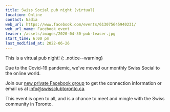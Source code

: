 ```yaml
---
title: Swiss Social pub night (virtual)
location: Online
contact: Nadia
web_url: https://www.facebook.com/events/613075645940231/
web_url_name: Facebook event
teaser: /assets/images/2020-04-30-pub-teaser.jpg
start_time: 6:00 pm
last_modified_at: 2022-06-26
---
```


This is a virtual pub night!
{: .notice--warning}

Due to the Covid-19 pandemic, we've moved our monthly Swiss Social to the
online world.

Join our [new private Facebook group][fb] to get the connection information or
email us at <info@swissclubtoronto.ca>.

This event is open to all, and is a chance to meet and mingle with the Swiss
community in Toronto.

[fb]: <https://www.facebook.com/groups/658388251676286/>
